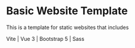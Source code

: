 # Basic Website Template

This is a template for static websites that includes

Vite | Vue 3 | Bootstrap 5 | Sass
